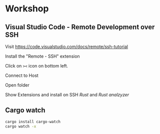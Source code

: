 # Workshop

## Visual Studio Code - Remote Development over SSH

Visit https://code.visualstudio.com/docs/remote/ssh-tutorial

Install the "Remote - SSH" extension

Click on `><` icon on bottom left.

Connect to Host

Open folder

Show Extensions and install on SSH *Rust* and *Rust analzyzer*

## Cargo watch

```sh
cargo install cargo-watch
cargo watch -x
```
